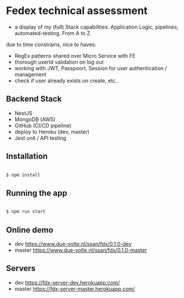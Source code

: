 
# Fedex technical assessment
- a display of my (full) Stack capabilities: Application Logic, pipelines, automated-testing. From A to Z. 

due to time constrains, nice to haves:
- RegEx patterns shared over Micro Service with FE
- thorough userId validation on log out
- working with JWT, Passpoort, Session for user authentication / management
- check if user already exists on create, etc..
 
## Backend Stack
- NestJS
- MongoDB (AWS)
- GitHub (CI/CD pipeline)
- deploy to Heroku (dev, master)
- Jest unit / API testing

## Installation

```bash

$ npm install

```

## Running the app

```bash

$ npm run start

```

## Online demo

- dev https://www.due-volte.nl/ssan/fdx/0.1.0-dev
- master https://www.due-volte.nl/ssan/fdx/0.1.0-master

## Servers

- dev https://fdx-server-dev.herokuapp.com/
- master https://fdx-server-master.herokuapp.com/